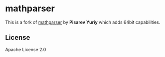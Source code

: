 # mathparser

This is a fork of [mathparser](https://sourceforge.net/projects/parse-components) by
**Pisarev Yuriy** which adds 64bit capabilities.

## License

Apache License 2.0